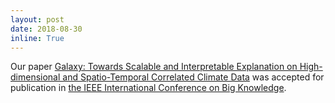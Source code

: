 ```yaml
---
layout: post
date: 2018-08-30
inline: True
---
```

Our paper [Galaxy: Towards Scalable and Interpretable Explanation on High-dimensional and Spatio-Temporal Correlated Climate Data](zhuang2018galaxy/paper.pdf) was accepted for publication in [the IEEE International Conference on Big Knowledge](http://icbk2018.bigke.org/).